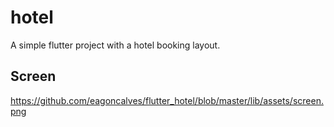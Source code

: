 # hotel

A simple flutter project with a hotel booking layout.

## Screen

https://github.com/eagoncalves/flutter_hotel/blob/master/lib/assets/screen.png
